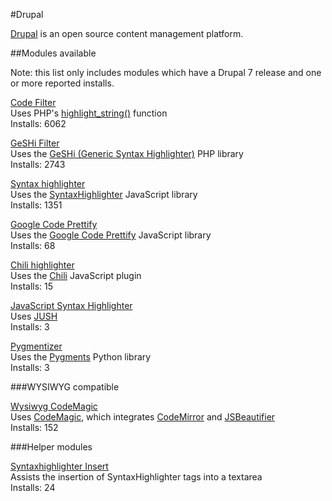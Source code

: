 #Drupal

[Drupal](http://drupal.org) is an open source content management platform.

##Modules available

Note: this list only includes modules which have a Drupal 7 release and one or more reported installs.

[Code Filter](http://drupal.org/project/codefilter)  
Uses PHP's [highlight_string()](http://php.net/manual/en/function.highlight-string.php) function  
Installs: 6062

[GeSHi Filter](http://drupal.org/project/geshifilter)  
Uses the [GeSHi (Generic Syntax Highlighter)](http://qbnz.com/highlighter/) PHP library  
Installs: 2743

[Syntax highlighter](http://drupal.org/project/syntaxhighlighter)  
Uses the [SyntaxHighlighter](http://alexgorbatchev.com/SyntaxHighlighter/) JavaScript library  
Installs: 1351

[Google Code Prettify](http://drupal.org/project/prettify)  
Uses the [Google Code Prettify](http://code.google.com/p/google-code-prettify/) JavaScript library  
Installs: 68

[Chili highlighter](http://drupal.org/project/chili_highlighter)  
Uses the [Chili](http://pygments.org) JavaScript plugin  
Installs: 15

[JavaScript Syntax Highlighter](http://drupal.org/project/jush)  
Uses [JUSH](http://jush.sourceforge.net)  
Installs: 3

[Pygmentizer](http://drupal.org/project/pygmentizer)  
Uses the [Pygments](http://pygments.org) Python library   
Installs: 3  

###WYSIWYG compatible

[Wysiwyg CodeMagic](http://drupal.org/project/wysiwyg_codemagic)  
Uses [CodeMagic](http://codemagic.sutulustus.com), which integrates [CodeMirror](http://codemirror.net) and [JSBeautifier](http://jsbeautifier.org)  
Installs: 152

###Helper modules

[Syntaxhighlighter Insert](http://drupal.org/project/syntaxhighlighter_insert)  
Assists the insertion of SyntaxHighlighter tags into a textarea  
Installs: 24